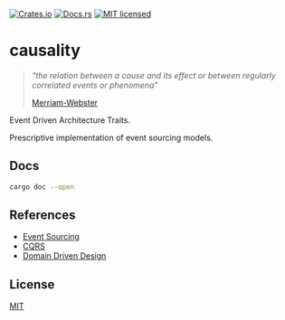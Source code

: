[![Crates.io](https://img.shields.io/crates/v/causality.svg)](https://crates.io/crates/causality)
[![Docs.rs]( https://docs.rs/causality/badge.svg)](https://docs.rs/crate/causality)
[![MIT licensed](https://img.shields.io/badge/license-MIT-blue.svg)](https://github.com/gregl83/causality/blob/master/LICENSE)
# causality

> *"the relation between a cause and its effect or between regularly correlated events or phenomena"*
> 
> [Merriam-Webster](https://www.merriam-webster.com/dictionary/causality)

Event Driven Architecture Traits.

Prescriptive implementation of event sourcing models.

## Docs

```bash
cargo doc --open
```

## References

- [Event Sourcing](https://martinfowler.com/eaaDev/EventSourcing.html)
- [CQRS](https://martinfowler.com/bliki/CQRS.html)
- [Domain Driven Design](https://martinfowler.com/tags/domain%20driven%20design.html)

## License

[MIT](LICENSE)
